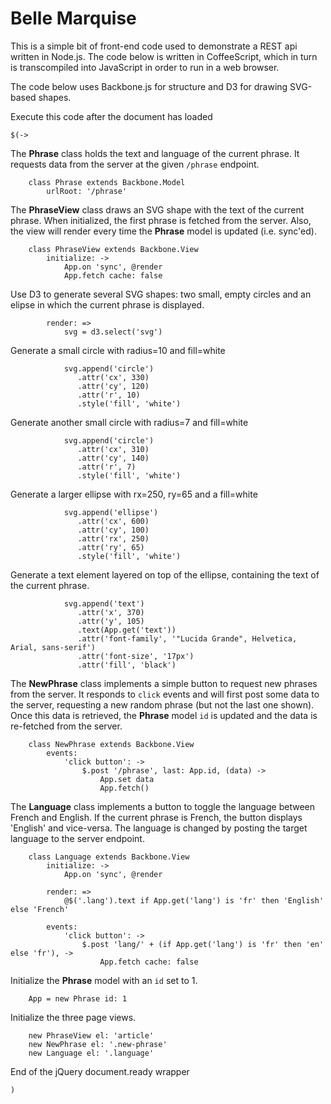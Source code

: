 Belle Marquise
==============

This is a simple bit of front-end code used to demonstrate a REST api
written in Node.js. The code below is written in CoffeeScript, which in turn
is transcompiled into JavaScript in order to run in a web browser.

The code below uses Backbone.js for structure and D3 for drawing SVG-based
shapes.

Execute this code after the document has loaded

    $(->

The **Phrase** class holds the text and language of the current
phrase. It requests data from the server at the given `/phrase` endpoint.

        class Phrase extends Backbone.Model
            urlRoot: '/phrase'

The **PhraseView** class draws an SVG shape with the text of the current
phrase. When initialized, the first phrase is fetched from the server.
Also, the view will render every time the **Phrase** model is updated
(i.e. sync'ed).

        class PhraseView extends Backbone.View
            initialize: ->
                App.on 'sync', @render
                App.fetch cache: false

Use D3 to generate several SVG shapes: two small, empty circles and an elipse
in which the current phrase is displayed.

            render: =>
                svg = d3.select('svg')

Generate a small circle with radius=10 and fill=white

                svg.append('circle')
                   .attr('cx', 330)
                   .attr('cy', 120)
                   .attr('r', 10)
                   .style('fill', 'white')

Generate another small circle with radius=7 and fill=white

                svg.append('circle')
                   .attr('cx', 310)
                   .attr('cy', 140)
                   .attr('r', 7)
                   .style('fill', 'white')

Generate a larger ellipse with rx=250, ry=65 and a fill=white

                svg.append('ellipse')
                   .attr('cx', 600)
                   .attr('cy', 100)
                   .attr('rx', 250)
                   .attr('ry', 65)
                   .style('fill', 'white')

Generate a text element layered on top of the ellipse, containing
the text of the current phrase.

                svg.append('text')
                   .attr('x', 370)
                   .attr('y', 105)
                   .text(App.get('text'))
                   .attr('font-family', '"Lucida Grande", Helvetica, Arial, sans-serif')
                   .attr('font-size', '17px')
                   .attr('fill', 'black')

The **NewPhrase** class implements a simple button to request new phrases from the server.
It responds to `click` events and will first post some data to the server, requesting
a new random phrase (but not the last one shown). Once this data is retrieved, the
**Phrase** model `id` is updated and the data is re-fetched from the server.

        class NewPhrase extends Backbone.View
            events: 
                'click button': ->
                    $.post '/phrase', last: App.id, (data) ->
                        App.set data
                        App.fetch()

The **Language** class implements a button to toggle the language between French and
English. If the current phrase is French, the button displays 'English' and vice-versa.
The language is changed by posting the target language to the server endpoint.

        class Language extends Backbone.View
            initialize: ->
                App.on 'sync', @render
                
            render: =>
                @$('.lang').text if App.get('lang') is 'fr' then 'English' else 'French'
                        
            events: 
                'click button': ->
                    $.post 'lang/' + (if App.get('lang') is 'fr' then 'en' else 'fr'), ->
                        App.fetch cache: false
                    
Initialize the **Phrase** model with an `id` set to 1.

        App = new Phrase id: 1

Initialize the three page views.

        new PhraseView el: 'article'
        new NewPhrase el: '.new-phrase'
        new Language el: '.language'

End of the jQuery document.ready wrapper

    )
